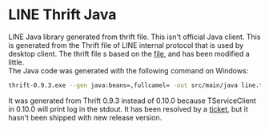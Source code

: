 # LINE Thrift Java
LINE Java library generated from thrift file.
This isn't official Java client. This is generated from the Thrift file of LINE internal protocol that is used
by desktop client. The thrift file s based on the [file](http://altrepo.eu/git/line-protocol/blob/master/line.thrift),
and has been modified a little.  
The Java code was generated with the following command on Windows:

```bash
thrift-0.9.3.exe --gen java:beans=,fullcamel= -out src/main/java line.thrift
```

It was generated from Thrift 0.9.3 instead of 0.10.0 because TServiceClient in 0.10.0 will print log
in the stdout. It has been resolved by a [ticket](https://issues.apache.org/jira/browse/THRIFT-4062), but it hasn't
been shipped with new release version.
